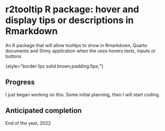 # r2tooltip R package: hover and display tips or descriptions in Rmarkdown

An R package that will allow tooltips to show in Rmarkdown, Quarto documents and Shiny application when the uses hovers texts, inputs or buttons

[](https://coursewhiz.org/mainsite/img/tooltips%20r.png){style="border:1px solid brown;padding:5px;"}

## Progress

I just began working on this. Some initial planning, then I will start coding.

## Anticipated completion

End of the year, 2022
